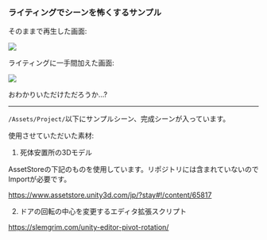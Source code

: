 ### ライティングでシーンを怖くするサンプル

そのままで再生した画面:

![](images/0.gif)

ライティングに一手間加えた画面:

![](images/1.gif)

おわかりいただけただろうか...?

---

`/Assets/Project/`以下にサンプルシーン、完成シーンが入っています。

使用させていただいた素材:

1. 死体安置所の3Dモデル

AssetStoreの下記のものを使用しています。リポジトリには含まれていないのでImportが必要です。

https://www.assetstore.unity3d.com/jp/?stay#!/content/65817

2. ドアの回転の中心を変更するエディタ拡張スクリプト

https://slemgrim.com/unity-editor-pivot-rotation/
